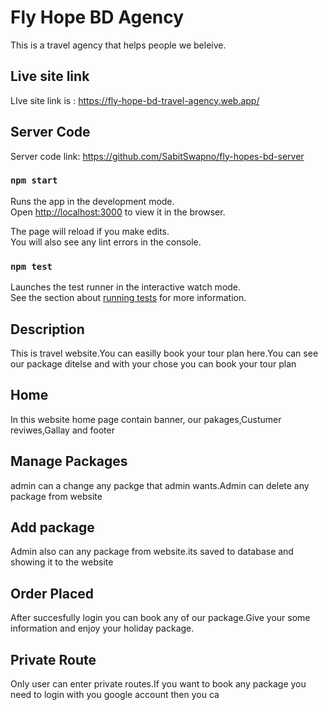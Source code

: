 # Fly Hope BD Agency

This is a travel agency that helps people we beleive.

## Live site link 

LIve site link is : https://fly-hope-bd-travel-agency.web.app/

## Server Code 

Server code link: https://github.com/SabitSwapno/fly-hopes-bd-server

### `npm start`

Runs the app in the development mode.\
Open [http://localhost:3000](http://localhost:3000) to view it in the browser.

The page will reload if you make edits.\
You will also see any lint errors in the console.

### `npm test`

Launches the test runner in the interactive watch mode.\
See the section about [running tests](https://facebook.github.io/create-react-app/docs/running-tests) for more information.


## Description
This is travel website.You can easilly book your tour plan here.You can see our package ditelse and with
your chose you can book your tour plan
 
## Home
 In this website home page contain banner, our pakages,Custumer reviwes,Gallay and footer

## Manage Packages
 admin can a change any packge that admin wants.Admin can delete any package from website
 ## Add package
 Admin also can any package from website.its saved to database and showing it to the website

 ## Order Placed
 After succesfully login you can book any of our package.Give your some information and enjoy your holiday package. 

## Private Route
 Only user can enter private routes.If you want to book any package you need to login with you google account
 then you ca
